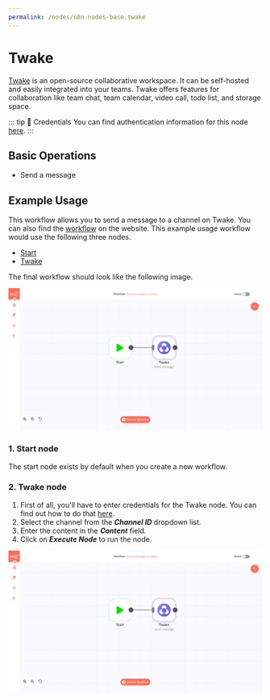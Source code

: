 ```yaml
---
permalink: /nodes/n8n-nodes-base.twake
---
```


# Twake

[Twake](https://twake.app/) is an open-source collaborative workspace. It can be self-hosted and easily integrated into your teams. Twake offers features for collaboration like team chat, team calendar, video call, todo list, and storage space.

::: tip 🔑 Credentials
You can find authentication information for this node [here](../../../credentials/Twake/README.md).
:::

## Basic Operations

- Send a message


## Example Usage

This workflow allows you to send a message to a channel on Twake. You can also find the [workflow](https://n8n.io/workflows/595) on the website. This example usage workflow would use the following three nodes.
- [Start](../../core-nodes/Start/README.md)
- [Twake]()

The final workflow should look like the following image.

![A workflow with the Twake node](./workflow.png)

### 1. Start node

The start node exists by default when you create a new workflow.


### 2. Twake node

1. First of all, you'll have to enter credentials for the Twake node. You can find out how to do that [here](../../../credentials/Twake/README.md).
2. Select the channel from the ***Channel ID*** dropdown list.
3. Enter the content in the ***Content*** field.
4. Click on ***Execute Node*** to run the node.

![Sending a message to a channel on Twake](./workflow.png)
